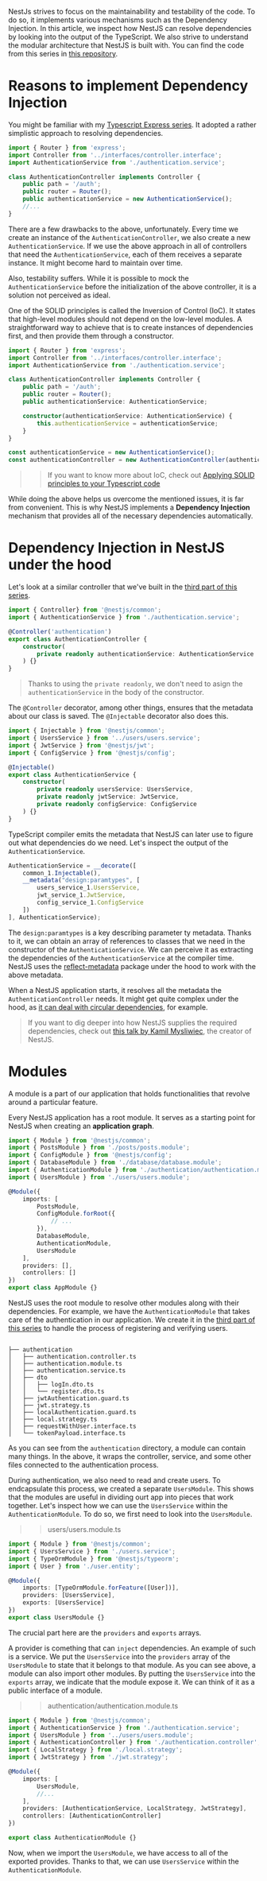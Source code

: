 NestJs strives to focus on the maintainability and testability of the code. To do so, it implements various mechanisms such as the Dependency Injection. In this article, we inspect how NestJS can resolve dependencies by looking into the output of the TypeScript. We also strive to understand the modular architecture that NestJS is built with.
You can find the code from this series in [this repository](https://github.com/mwanago/nestjs-typescript).

# Reasons to implement Dependency Injection
You might be familiar with my [Typescript Express series](http://wanago.io/2018/12/03/typescript-express-tutorial-routing-controllers-middleware/). It adopted a rather simplistic approach to resolving dependencies.

```typescript
import { Router } from 'express';
import Controller from '../interfaces/controller.interface';
import AuthenticationService from './authentication.service';

class AuthenticationController implements Controller {
    public path = '/auth';
    public router = Router();
    public authenticationService = new AuthenticationService();
    //...
}
```
There are a few drawbacks to the above, unfortunately. Every time we create an instance of the `AuthenticationController`, we also create a new `AuthenticationService`. If we use the above approach in all of controllers that need the `AuthenticationService`, each of them receives a separate instance. It might become hard to maintain over time.

Also, testability suffers. While it is possible to mock the `AuthenticationService` before the initialization of the above controller, it is a solution not perceived as ideal.

One of the SOLID principles is called the Inversion of Control (IoC). It states that high-level modules should not depend on the low-level modules. A straightforward way to achieve that is to create instances of dependencies first, and then provide them through a constructor.

```typescript
import { Router } from 'express';
import Controller from '../interfaces/controller.interface';
import AuthenticationService from './authentication.service';

class AuthenticationController implements Controller {
    public path = '/auth';
    public router = Router();
    public authenticationService: AuthenticationService;

    constructor(authenticationService: AuthenticationService) {
        this.authenticationService = authenticationService;
    }
}
```

```typescript
const authenticationService = new AuthenticationService();
const authenticationController = new AuthenticationController(authenticationService);
```
>> If you want to know more about IoC, check out [Applying SOLID principles to your Typescript code](http://wanago.io/2020/02/03/applying-solid-principles-to-your-typescript-code/)

While doing the above helps us overcome the mentioned issues, it is far from convenient. This is why NestJS implements a **Dependency Injection** mechanism that provides all of the necessary dependencies automatically.

# Dependency Injection in NestJS under the hood
Let's look at a similar controller that we've built in the [third part of this series](http://wanago.io/2020/05/25/api-nestjs-authenticating-users-bcrypt-passport-jwt-cookies/).

```typescript
import { Controller} from '@nestjs/common';
import { AuthenticationService } from './authentication.service';

@Controller('authentication')
export class AuthenticationController {
    constructor(
        private readonly authenticationService: AuthenticationService
    ) {}
}
```
> Thanks to using the `private readonly`, we don't need to asign the `authenticationService` in the body of the constructor.

The `@Controller` decorator, among other things, ensures that the metadata about our class is saved. The `@Injectable` decorator also does this.

```typescript
import { Injectable } from '@nestjs/common';
import { UsersService } from '../users/users.service';
import { JwtService } from '@nestjs/jwt';
import { ConfigService } from '@nestjs/config';

@Injectable()
export class AuthenticationService {
    constructor(
        private readonly usersService: UsersService,
        private readonly jwtService: JwtService,
        private readonly configService: ConfigService
    ) {}
}
```
TypeScript compiler emits the metadata that NestJS can later use to figure out what dependencies do we need. Let's inspect the output of the `AuthenticationService`.
```typescript
AuthenticationService = __decorate([
    common_1.Injectable(),
    __metadata("design:paramtypes", [
        users_service_1.UsersService,
        jwt_service_1.JwtService,
        config_service_1.ConfigService
    ])
], AuthenticationService);
```
The `design:paramtypes` is a key describing parameter ty metadata. Thanks to it, we can obtain an array of references to classes that we need in the constructor of the `AuthenticationService`. We can perceive it as extracting the dependencies of the `AuthenticationService` at the compiler time.
NestJS uses the [reflect-metadata](https://www.npmjs.com/package/reflect-metadata) package under the hood to work with the above metadata.

When a NestJS application starts, it resolves all the metadata the `AuthenticationController` needs. It might get quite complex under the hood, as [it can deal with circular dependencies](), for example.
> If you want to dig deeper into how NestJS supplies the required dependencies, check out [this talk by Kamil Mysliwiec](https://www.youtube.com/watch?v=vYFhHVMetPg), the creator of NestJS.

# Modules
A module is a part of our application that holds functionalities that revolve around a particular feature.

Every NestJS application has a root module. It serves as a starting point for NestJS when creating an **application graph**.

```typescript
import { Module } from '@nestjs/common';
import { PostsModule } from './posts/posts.module';
import { ConfigModule } from '@nestjs/config';
import { DatabaseModule } from './database/database.module';
import { AuthenticationModule } from './authentication/authentication.module';
import { UsersModule } from './users/users.module';

@Module({
    imports: [
        PostsModule,
        ConfigModule.forRoot({
            // ...
        }),
        DatabaseModule,
        AuthenticationModule,
        UsersModule
    ],
    providers: [],
    controllers: []
})
export class AppModule {}
```
NestJS uses the root module to resolve other modules along with their dependencies. For example, we have the `AuthenticationModule` that takes care of the authentication in our application. We create it in the [third part of this series](http://wanago.io/2020/05/25/api-nestjs-authenticating-users-bcrypt-passport-jwt-cookies/) to handle the process of registering and verifying users.
```

├── authentication
│   ├── authentication.controller.ts
│   ├── authentication.module.ts
│   ├── authentication.service.ts
│   ├── dto
│   │   ├── logIn.dto.ts
│   │   └── register.dto.ts
│   ├── jwtAuthentication.guard.ts
│   ├── jwt.strategy.ts
│   ├── localAuthentication.guard.ts
│   ├── local.strategy.ts
│   ├── requestWithUser.interface.ts
│   └── tokenPayload.interface.ts
```
As you can see from the `authentication` directory, a module can contain many things. In the above, it wraps the controller, service, and some other files connected to the authentication process.

During authentication, we also need to read and create users. To endcapsulate this process, we created a separate `UsersModule`. This shows that the modules are useful in dividing ourt app into pieces that work together.
Let's inspect how we can use the `UsersService` within the `AuthenticationModule`. To do so, we first need to look into the `UsersModule`.

>> users/users.module.ts
```typescript
import { Module } from '@nestjs/common';
import { UsersService } from './users.service';
import { TypeOrmModule } from '@nestjs/typeorm';
import { User } from './user.entity';

@Module({
    imports: [TypeOrmModule.forFeature([User])],
    providers: [UsersService],
    exports: [UsersService]
})
export class UsersModule {}
```
The crucial part here are the `providers` and `exports` arrays.

A provider is comething that can `inject` dependencies. An example of such is a service. We put the `UsersService` into the `providers` array of the `UsersModule` to state that it belongs to that module.
As you can see above, a module can also import other modules. By putting the `UsersService` into the `exports` array, we indicate that the module expose it. We can think of it as a public interface of a module.

>> authentication/authentication.module.ts
```typescript
import { Module } from '@nestjs/common';
import { AuthenticationService } from './authentication.service';
import { UsersModule } from '../users/users.module';
import { AuthenticationController } from './authentication.controller';
import { LocalStrategy } from './local.strategy';
import { JwtStrategy } from './jwt.strategy';

@Module({
    imports: [
        UsersModule,
        //...
    ],
    providers: [AuthenticationService, LocalStrategy, JwtStrategy],
    controllers: [AuthenticationController]
})

export class AuthenticationModule {}
```
Now, when we import the `UsersModule`, we have access to all of the exported provides. Thanks to that, we can use `UsersService` within the `AuthenticationModule`.





